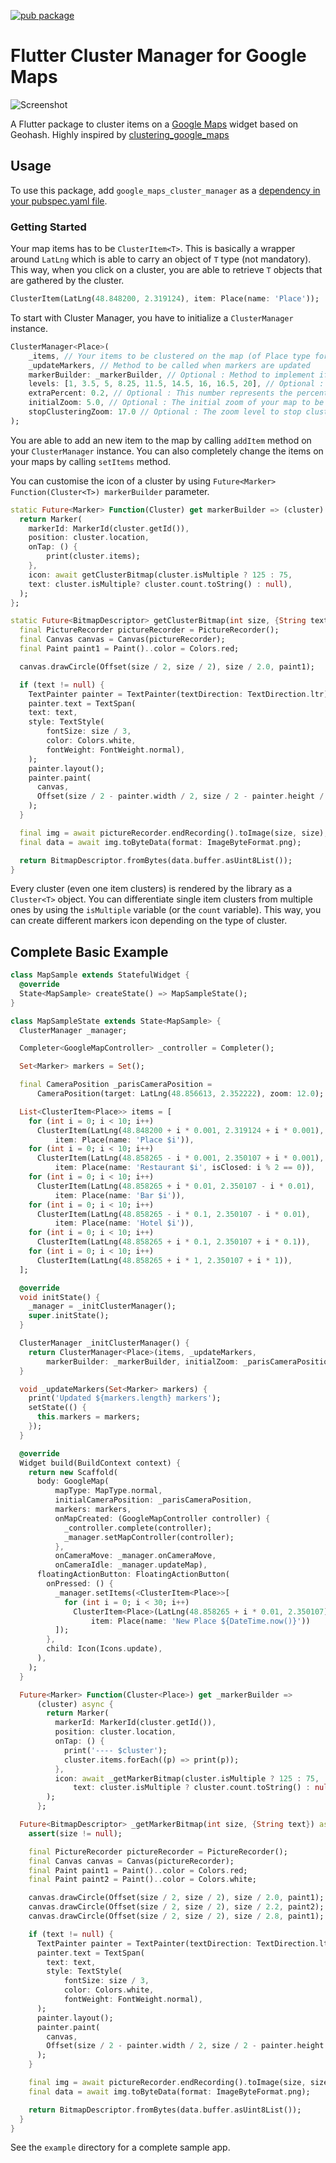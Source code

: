 [![pub package](https://img.shields.io/pub/v/google_maps_cluster_manager.svg)](https://pub.dartlang.org/packages/google_maps_cluster_manager)

# Flutter Cluster Manager for Google Maps

![Screenshot](https://raw.githubusercontent.com/bpillon/google_maps_cluster_manager/master/example/example.gif)

A Flutter package to cluster items on a [Google Maps](https://pub.dev/packages/google_maps_flutter) widget based on Geohash. Highly inspired by [clustering_google_maps](https://pub.dev/packages/clustering_google_maps)

## Usage

To use this package, add `google_maps_cluster_manager` as a [dependency in your pubspec.yaml file](https://flutter.io/platform-plugins/).

### Getting Started

Your map items has to be `ClusterItem<T>`. This is basically a wrapper around `LatLng` which is able to carry an object of `T` type (not mandatory). This way, when you click on a cluster, you are able to retrieve `T` objects that are gathered by the cluster.

```dart
ClusterItem(LatLng(48.848200, 2.319124), item: Place(name: 'Place'));
```

To start with Cluster Manager, you have to initialize a `ClusterManager` instance.

```dart
ClusterManager<Place>(
    _items, // Your items to be clustered on the map (of Place type for this example)
    _updateMarkers, // Method to be called when markers are updated
    markerBuilder: _markerBuilder, // Optional : Method to implement if you want to customise markers
    levels: [1, 3.5, 5, 8.25, 11.5, 14.5, 16, 16.5, 20], // Optional : Configure this if you want to change zoom levels at which the clustering precision change
    extraPercent: 0.2, // Optional : This number represents the percentage (0.2 for 20%) of latitude and longitude (in each direction) to be considered on top of the visible map bounds to render clusters. This way, clusters don't "pop out" when you cross the map.
    initialZoom: 5.0, // Optional : The initial zoom of your map to be able to render good clusters on map creation
    stopClusteringZoom: 17.0 // Optional : The zoom level to stop clustering, so it's only rendering single item "clusters"
);
```

You are able to add an new item to the map by calling `addItem` method on your `ClusterManager` instance. You can also completely change the items on your maps by calling `setItems` method.

You can customise the icon of a cluster by using `Future<Marker> Function(Cluster<T>) markerBuilder` parameter.

```dart
static Future<Marker> Function(Cluster) get markerBuilder => (cluster) async {
  return Marker(
    markerId: MarkerId(cluster.getId()),
    position: cluster.location,
    onTap: () {
        print(cluster.items);
    },
    icon: await getClusterBitmap(cluster.isMultiple ? 125 : 75,
    text: cluster.isMultiple? cluster.count.toString() : null),
  );
};

static Future<BitmapDescriptor> getClusterBitmap(int size, {String text}) async {
  final PictureRecorder pictureRecorder = PictureRecorder();
  final Canvas canvas = Canvas(pictureRecorder);
  final Paint paint1 = Paint()..color = Colors.red;

  canvas.drawCircle(Offset(size / 2, size / 2), size / 2.0, paint1);

  if (text != null) {
    TextPainter painter = TextPainter(textDirection: TextDirection.ltr);
    painter.text = TextSpan(
    text: text,
    style: TextStyle(
        fontSize: size / 3,
        color: Colors.white,
        fontWeight: FontWeight.normal),
    );
    painter.layout();
    painter.paint(
      canvas,
      Offset(size / 2 - painter.width / 2, size / 2 - painter.height / 2),
    );
  }

  final img = await pictureRecorder.endRecording().toImage(size, size);
  final data = await img.toByteData(format: ImageByteFormat.png);

  return BitmapDescriptor.fromBytes(data.buffer.asUint8List());
}
```

Every cluster (even one item clusters) is rendered by the library as a `Cluster<T>` object. You can differentiate single item clusters from multiple ones by using the `isMultiple` variable (or the `count` variable). This way, you can create different markers icon depending on the type of cluster.

## Complete Basic Example

```dart
class MapSample extends StatefulWidget {
  @override
  State<MapSample> createState() => MapSampleState();
}

class MapSampleState extends State<MapSample> {
  ClusterManager _manager;

  Completer<GoogleMapController> _controller = Completer();

  Set<Marker> markers = Set();

  final CameraPosition _parisCameraPosition =
      CameraPosition(target: LatLng(48.856613, 2.352222), zoom: 12.0);

  List<ClusterItem<Place>> items = [
    for (int i = 0; i < 10; i++)
      ClusterItem(LatLng(48.848200 + i * 0.001, 2.319124 + i * 0.001),
          item: Place(name: 'Place $i')),
    for (int i = 0; i < 10; i++)
      ClusterItem(LatLng(48.858265 - i * 0.001, 2.350107 + i * 0.001),
          item: Place(name: 'Restaurant $i', isClosed: i % 2 == 0)),
    for (int i = 0; i < 10; i++)
      ClusterItem(LatLng(48.858265 + i * 0.01, 2.350107 - i * 0.01),
          item: Place(name: 'Bar $i')),
    for (int i = 0; i < 10; i++)
      ClusterItem(LatLng(48.858265 - i * 0.1, 2.350107 - i * 0.01),
          item: Place(name: 'Hotel $i')),
    for (int i = 0; i < 10; i++)
      ClusterItem(LatLng(48.858265 + i * 0.1, 2.350107 + i * 0.1)),
    for (int i = 0; i < 10; i++)
      ClusterItem(LatLng(48.858265 + i * 1, 2.350107 + i * 1)),
  ];

  @override
  void initState() {
    _manager = _initClusterManager();
    super.initState();
  }

  ClusterManager _initClusterManager() {
    return ClusterManager<Place>(items, _updateMarkers,
        markerBuilder: _markerBuilder, initialZoom: _parisCameraPosition.zoom);
  }

  void _updateMarkers(Set<Marker> markers) {
    print('Updated ${markers.length} markers');
    setState(() {
      this.markers = markers;
    });
  }

  @override
  Widget build(BuildContext context) {
    return new Scaffold(
      body: GoogleMap(
          mapType: MapType.normal,
          initialCameraPosition: _parisCameraPosition,
          markers: markers,
          onMapCreated: (GoogleMapController controller) {
            _controller.complete(controller);
            _manager.setMapController(controller);
          },
          onCameraMove: _manager.onCameraMove,
          onCameraIdle: _manager.updateMap),
      floatingActionButton: FloatingActionButton(
        onPressed: () {
          _manager.setItems(<ClusterItem<Place>>[
            for (int i = 0; i < 30; i++)
              ClusterItem<Place>(LatLng(48.858265 + i * 0.01, 2.350107),
                  item: Place(name: 'New Place ${DateTime.now()}'))
          ]);
        },
        child: Icon(Icons.update),
      ),
    );
  }

  Future<Marker> Function(Cluster<Place>) get _markerBuilder =>
      (cluster) async {
        return Marker(
          markerId: MarkerId(cluster.getId()),
          position: cluster.location,
          onTap: () {
            print('---- $cluster');
            cluster.items.forEach((p) => print(p));
          },
          icon: await _getMarkerBitmap(cluster.isMultiple ? 125 : 75,
              text: cluster.isMultiple ? cluster.count.toString() : null),
        );
      };

  Future<BitmapDescriptor> _getMarkerBitmap(int size, {String text}) async {
    assert(size != null);

    final PictureRecorder pictureRecorder = PictureRecorder();
    final Canvas canvas = Canvas(pictureRecorder);
    final Paint paint1 = Paint()..color = Colors.red;
    final Paint paint2 = Paint()..color = Colors.white;

    canvas.drawCircle(Offset(size / 2, size / 2), size / 2.0, paint1);
    canvas.drawCircle(Offset(size / 2, size / 2), size / 2.2, paint2);
    canvas.drawCircle(Offset(size / 2, size / 2), size / 2.8, paint1);

    if (text != null) {
      TextPainter painter = TextPainter(textDirection: TextDirection.ltr);
      painter.text = TextSpan(
        text: text,
        style: TextStyle(
            fontSize: size / 3,
            color: Colors.white,
            fontWeight: FontWeight.normal),
      );
      painter.layout();
      painter.paint(
        canvas,
        Offset(size / 2 - painter.width / 2, size / 2 - painter.height / 2),
      );
    }

    final img = await pictureRecorder.endRecording().toImage(size, size);
    final data = await img.toByteData(format: ImageByteFormat.png);

    return BitmapDescriptor.fromBytes(data.buffer.asUint8List());
  }
}
```

See the `example` directory for a complete sample app.
